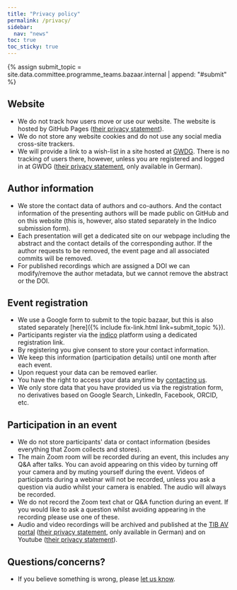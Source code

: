 ```yaml
---
title: "Privacy policy"
permalink: /privacy/
sidebar:
  nav: "news"
toc: true
toc_sticky: true
---
```


{% assign submit_topic = site.data.committee.programme_teams.bazaar.internal | append: "#submit" %}

## Website

- We do not track how users move or use our website. The website is hosted
  by GitHub Pages
  ([their privacy statement](https://help.github.com/en/github/site-policy/github-privacy-statement#additional-services)).
- We do not store any website cookies and do not use any social media cross-site trackers.
- We will provide a link to a wish-list in a site hosted at
  [GWDG](https://www.gwdg.de). There is no
  tracking of users there, however, unless you are registered and logged in at
  GWDG
  ([their privacy statement](https://www.gwdg.de/de_DE/privacy-notice), only available in German).


## Author information

- We store the contact data of authors and co-authors. And the contact
  information of the presenting authors will be made public on GitHub and on
  this website (this is, however, also stated separately in the Indico
  submission form).
- Each presentation will get a dedicated site on our webpage including the abstract and
  the contact details of the corresponding author. If the author requests to be
  removed, the event page and all associated commits will be removed.
- For published recordings which are assigned a DOI we can modify/remove the author metadata,
  but we cannot remove the abstract or the DOI.


## Event registration

- We use a Google form to submit to the topic bazaar, but this is also stated
  separately [here]({% include fix-link.html link=submit_topic %}).
- Participants register via the [indico](https://indico.scc.kit.edu/category/95/) platform
  using a dedicated registration link.
- By registering you give consent to store your contact information.
- We keep this information (participation details) until one month after each event.
- Upon request your data can be removed earlier.
- You have the right to access your data anytime by [contacting us](/contact/).
- We only store data that you have provided us via the registration form,
  no derivatives based on Google Search, LinkedIn, Facebook, ORCID, etc.


## Participation in an event

- We do not store participants' data or contact information (besides everything
  that Zoom collects and stores).
- The main Zoom room will be recorded during an event, this includes any Q&A
  after talks. You can avoid appearing on this video by turning off your camera
  and by muting yourself during the event. Videos of participants during a
  webinar will not be recorded, unless you ask a question via audio whilst your
  camera is enabled. The audio will always be recorded.
- We do not record the Zoom text chat or Q&A function during an event. If you
  would like to ask a question whilst avoiding appearing in the recording please
  use one of these.
- Audio and video recordings will be archived and published at the [TIB AV
  portal](https://av.tib.eu/) ([their privacy
  statement](https://www.tib.eu/en/service/data-protection/), only available in
  German) and on Youtube ([their privacy
  statement](https://www.youtube.com/static?gl=GB&template=terms)).


## Questions/concerns?

- If you believe something is wrong, please [let us know](/contact/).
